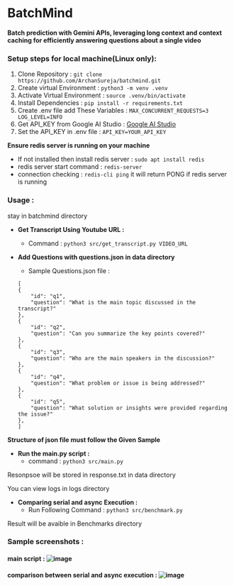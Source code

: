 # BatchMind 

**Batch prediction with Gemini APIs, leveraging long context and context caching for efficiently answering questions about a single video**

### Setup steps for local machine(Linux only): 

1. Clone Repository : `git clone https://github.com/ArchanSureja/batchmind.git`
2. Create virtual Environment : `python3 -m venv .venv`
3. Activate Virtual Environment : `source .venv/bin/activate`
4. Install Dependencies : `pip install -r requirements.txt`
5. Create .env file add These Variables : ``` MAX_CONCURRENT_REQUESTS=3
   LOG_LEVEL=INFO ```
7. Get API_KEY from Google AI Studio : [Google AI Studio](https://aistudio.google.com/)
8. Set the API_KEY in .env file : ` API_KEY=YOUR_API_KEY `

**Ensure redis server is running on your machine**
- If not installed then install redis server : `sudo apt install redis`
- redis server start command : `redis-server`
- connection checking : `redis-cli ping` it will return PONG if redis server is running 

### Usage :
stay in batchmind directory 

- **Get Transcript Using Youtube URL :** 
    - Command : `python3 src/get_transcript.py VIDEO_URL`


- **Add Questions with questions.json in data directory** 
    - Sample Questions.json file : 
  ```
  [
  {
      "id": "q1",
      "question": "What is the main topic discussed in the transcript?"
  },
  {
      "id": "q2",
      "question": "Can you summarize the key points covered?"
  },
  {
      "id": "q3",
      "question": "Who are the main speakers in the discussion?"
  },
  {
      "id": "q4",
      "question": "What problem or issue is being addressed?"
  },
  {
      "id": "q5",
      "question": "What solution or insights were provided regarding the issue?"
  },
  ] 
**Structure of json file must follow the Given Sample** 


- **Run the main.py script :**
    - command : `python3 src/main.py`
      
Resonpsoe will be stored in response.txt in data directory
      
You can view logs in logs directory 

- **Comparing serial and async Execution :**
    - Run Following Command : `python3 src/benchmark.py` 

Result will be avaible in Benchmarks directory

### Sample screenshots : 

#### main script : ![image](https://github.com/user-attachments/assets/e84fc483-160a-4cb8-8a5f-f65b1f5af402)

#### comparison between serial and async execution : ![image](https://github.com/user-attachments/assets/250bbba7-347f-4d0e-8b3f-35a94a1e40c4)
 




